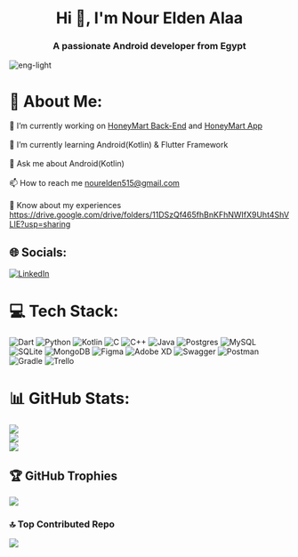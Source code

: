 <h1 align="center">Hi 👋, I'm Nour Elden Alaa</h1>
<h3 align="center">A passionate Android developer from Egypt</h3>

<p align="left"> <img src="https://komarev.com/ghpvc/?username=eng-light&label=Profile%20views&color=0e75b6&style=flat" alt="eng-light" /> </p>

# 💫 About Me:
🔭 I’m currently working on [HoneyMart Back-End](https://github.com/TheChance101/Honey-Mart-Server) and [HoneyMart App](https://github.com/TheChance101/Honey-Mart-Android-Client)<br><br>🌱 I’m currently learning Android(Kotlin) & Flutter Framework<br><br>💬 Ask me about Android(Kotlin)<br><br>📫 How to reach me nourelden515@gmail.com<br><br>📄 Know about my experiences https://drive.google.com/drive/folders/11DSzQf465fhBnKFhNWIfX9Uht4ShVLIE?usp=sharing


## 🌐 Socials:
[![LinkedIn](https://img.shields.io/badge/LinkedIn-%230077B5.svg?logo=linkedin&logoColor=white)](https://linkedin.com/in/nour-elden-alaa) 

# 💻 Tech Stack:
![Dart](https://img.shields.io/badge/dart-%230175C2.svg?style=plastic&logo=dart&logoColor=white) ![Python](https://img.shields.io/badge/python-3670A0?style=plastic&logo=python&logoColor=ffdd54) ![Kotlin](https://img.shields.io/badge/kotlin-%230095D5.svg?style=plastic&logo=kotlin&logoColor=white) ![C](https://img.shields.io/badge/c-%2300599C.svg?style=plastic&logo=c&logoColor=white) ![C++](https://img.shields.io/badge/c++-%2300599C.svg?style=plastic&logo=c%2B%2B&logoColor=white) ![Java](https://img.shields.io/badge/java-%23ED8B00.svg?style=plastic&logo=java&logoColor=white) ![Postgres](https://img.shields.io/badge/postgres-%23316192.svg?style=plastic&logo=postgresql&logoColor=white) ![MySQL](https://img.shields.io/badge/mysql-%2300f.svg?style=plastic&logo=mysql&logoColor=white) ![SQLite](https://img.shields.io/badge/sqlite-%2307405e.svg?style=plastic&logo=sqlite&logoColor=white) ![MongoDB](https://img.shields.io/badge/MongoDB-%234ea94b.svg?style=plastic&logo=mongodb&logoColor=white) 	![Figma](https://img.shields.io/badge/figma-%23F24E1E.svg?style=plastic&logo=figma&logoColor=white) ![Adobe XD](https://img.shields.io/badge/Adobe%20XD-470137?style=plastic&logo=Adobe%20XD&logoColor=#FF61F6) ![Swagger](https://img.shields.io/badge/-Swagger-%23Clojure?style=plastic&logo=swagger&logoColor=white) ![Postman](https://img.shields.io/badge/Postman-FF6C37?style=plastic&logo=postman&logoColor=white) ![Gradle](https://img.shields.io/badge/Gradle-02303A.svg?style=plastic&logo=Gradle&logoColor=white) ![Trello](https://img.shields.io/badge/Trello-%23026AA7.svg?style=plastic&logo=Trello&logoColor=white)
# 📊 GitHub Stats:
![](https://github-readme-stats.vercel.app/api?username=Eng-Light&theme=dark&hide_border=false&include_all_commits=false&count_private=false)<br/>
![](https://github-readme-streak-stats.herokuapp.com/?user=Eng-Light&theme=dark&hide_border=false)<br/>
![](https://github-readme-stats.vercel.app/api/top-langs/?username=Eng-Light&theme=dark&hide_border=false&include_all_commits=false&count_private=false&layout=compact)

## 🏆 GitHub Trophies
![](https://github-profile-trophy.vercel.app/?username=Eng-Light&theme=gitdimmed&no-frame=false&no-bg=true&margin-w=4)

### 🔝 Top Contributed Repo
![](https://github-contributor-stats.vercel.app/api?username=Eng-Light&limit=5&theme=dark&combine_all_yearly_contributions=true)
